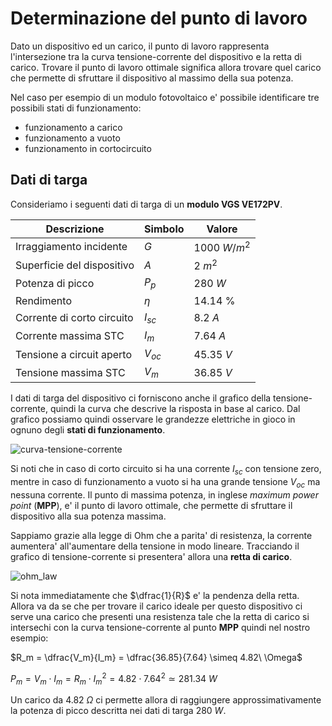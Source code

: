 # Determinazione del punto di lavoro  

Dato un dispositivo ed un carico, il punto di lavoro rappresenta l'intersezione tra la curva tensione-corrente del dispositivo e la retta di carico. Trovare il punto di lavoro ottimale significa allora trovare quel carico che permette di sfruttare il dispositivo al massimo della sua potenza.

Nel caso per esempio di un modulo fotovoltaico e' possibile identificare tre possibili stati di funzionamento:  

* funzionamento a carico
* funzionamento a vuoto
* funzionamento in cortocircuito

## Dati di targa  

Consideriamo i seguenti dati di targa di un **modulo VGS VE172PV**.  

| Descrizione                | Simbolo  | Valore        |
| -------------------------- | -------- | ------------- |
| Irraggiamento incidente    | $G$      | $1000\ W/m^2$ |
| Superficie del dispositivo | $A$      | $2\ m^2$      |
| Potenza di picco           | $P_p$    | $280\ W$      |
| Rendimento                 | $\eta$   | $14.14$ %     |
| Corrente di corto circuito | $I_{sc}$ | $8.2\ A$      |
| Corrente massima STC       | $I_m$    | $7.64\ A$     |
| Tensione a circuit aperto  | $V_{oc}$ | $45.35\ V$    |
| Tensione massima STC       | $V_m$    | $36.85\ V$    |

I dati di targa del dispositivo ci forniscono anche il grafico della tensione-corrente, quindi la curva che descrive la risposta in base al carico. Dal grafico possiamo quindi osservare le grandezze elettriche in gioco in ognuno degli **stati di funzionamento**.  

![curva-tensione-corrente](https://user-images.githubusercontent.com/7195133/219871474-12b1578d-43a7-4f37-9dff-114aa1745132.jpg)  

Si noti che in caso di corto circuito si ha una corrente $I_{sc}$ con tensione zero, mentre in caso di funzionamento a vuoto si ha una grande tensione $V_{oc}$ ma nessuna corrente. Il punto di massima potenza, in inglese *maximum power point* (**MPP**), e' il punto di lavoro ottimale, che permette di sfruttare il dispositivo alla sua potenza massima.  

Sappiamo grazie alla legge di Ohm che a parita' di resistenza, la corrente aumentera' all'aumentare della tensione in modo lineare. Tracciando il grafico di tensione-corrente si presentera' allora una **retta di carico**.  

![ohm_law](https://user-images.githubusercontent.com/7195133/219904387-317a6e3f-da84-48d4-b125-3e0700df354b.jpg)  

Si nota immediatamente che $\dfrac{1}{R}$ e' la pendenza della retta. Allora va da se che per trovare il carico ideale per questo dispositivo ci serve una carico che presenti una resistenza tale che la retta di carico si intersechi con la curva tensione-corrente al punto **MPP** quindi nel nostro esempio:    

$R_m = \dfrac{V_m}{I_m} = \dfrac{36.85}{7.64} \simeq 4.82\ \Omega$  

$P_m = V_m \cdot I_m = R_m \cdot I_m^2 = 4.82 \cdot 7.64^2 \simeq 281.34\ W$  

Un carico da $4.82\ \Omega$ ci permette allora di raggiungere approssimativamente la potenza di picco descritta nei dati di targa $280\ W$.  